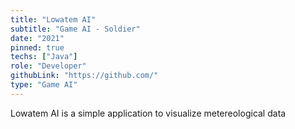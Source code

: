 ```yaml
---
title: "Lowatem AI"
subtitle: "Game AI - Soldier"
date: "2021"
pinned: true
techs: ["Java"]
role: "Developer"
githubLink: "https://github.com/"
type: "Game AI"
---
```


Lowatem AI is a simple application to visualize metereological data